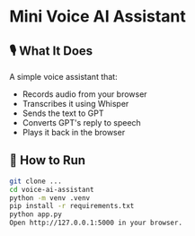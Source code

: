 # Mini Voice AI Assistant

## 🎙️ What It Does
A simple voice assistant that:
- Records audio from your browser
- Transcribes it using Whisper
- Sends the text to GPT
- Converts GPT's reply to speech
- Plays it back in the browser

## 🚀 How to Run

```bash
git clone ...
cd voice-ai-assistant
python -m venv .venv
pip install -r requirements.txt
python app.py
Open http://127.0.0.1:5000 in your browser.
